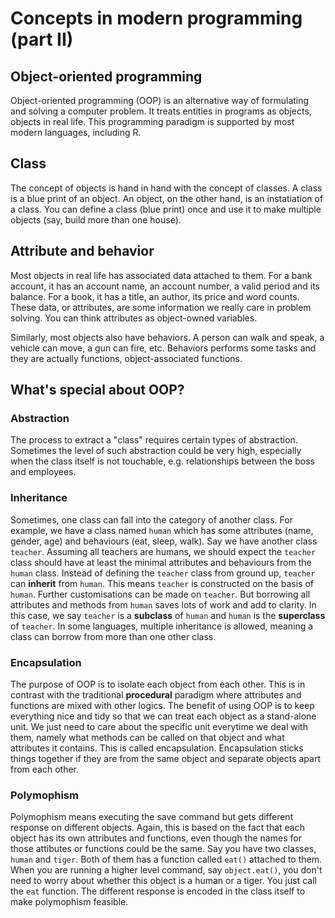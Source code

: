 <h1>Concepts in modern programming (part II)</h1>
<h2>Object-oriented programming</h2>
<p>Object-oriented programming (OOP) is an alternative way of formulating and solving a computer problem. It treats entities in programs as objects, objects in real life. This programming paradigm  is supported by most modern languages, including R.</p>

<h2>Class</h2>
<p>The concept of objects is hand in hand with the concept of classes. A class is a blue print of an object. An object, on the other hand, is an instatiation of a class. You can define a class (blue print) once and use it to make multiple objects (say, build more than one house).</p>

<h2>Attribute and behavior</h2>
<p>Most objects in real life has associated data attached to them. For a bank account, it has an account name, an account number, a valid period and its balance. For a book, it has a title, an author, its price and word counts. These data, or attributes, are some information we really care in problem solving. You can think attributes as object-owned variables.</p>
<p>Similarly, most objects also have behaviors. A person can walk and speak, a vehicle can move, a gun can fire, etc. Behaviors performs some tasks and they are actually functions, object-associated functions.</p>

<h2>What's special about OOP?</h2>
<h3>Abstraction</h3>
<p>The process to extract a "class" requires certain types of abstraction. Sometimes the level of such abstraction could be very high, especially when the class itself is not touchable, e.g. relationships between the boss and employees.</p>
<h3>Inheritance</h3>
<p>Sometimes, one class can fall into the category of another class. For example, we have a class named <code>human</code> which has some attributes (name, gender, age) and behaviours (eat, sleep, walk). Say we have another class <code>teacher</code>. Assuming all teachers are humans, we should expect the <code>teacher</code> class should have at least the minimal attributes and behaviours from the <code>human</code> class. Instead of defining the <code>teacher</code> class from ground up, <code>teacher</code> can <b>inherit</b> from <code>human</code>. This means <code>teacher</code> is constructed on the basis of <code>human</code>. Further customisations can be made on <code>teacher</code>. But borrowing all attributes and methods from <code>human</code> saves lots of work and add to clarity. In this case, we say <code>teacher</code> is a <b>subclass</b> of <code>human</code> and <code>human</code> is the <b>superclass</b> of <code>teacher</code>. In some languages, multiple inheritance is allowed, meaning a class can borrow from more than one other class.
<h3>Encapsulation</h3>
<p>The purpose of OOP is to isolate each object from each other. This is in contrast with the traditional <b>procedural</b> paradigm where attributes and functions are mixed with other logics. The benefit of using OOP is to keep everything nice and tidy so that we can treat each object as a stand-alone unit. We just need to care about the specific unit everytime we deal with them, namely what methods can be called on that object and what attributes it contains. This is called encapsulation. Encapsulation sticks things together if they are from the same object and separate objects apart from each other.</p>
<h3>Polymophism</h3>
<p>Polymophism means executing the save command but gets different response on different objects. Again, this is based on the fact that each object has its own attributes and functions, even though the names for those attibutes or functions could be the same. Say you have two classes, <code>human</code> and <code>tiger</code>. Both of them has a function called <code>eat()</code> attached to them. When you are running a higher level command, say <code>object.eat()</code>, you don't need to worry about whether this object is a human or a tiger. You just call the <code>eat</code> function. The different response is encoded in the class itself to make polymophism feasible.</p>
